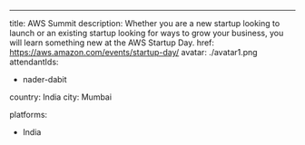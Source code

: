 ---
title: AWS Summit
description: Whether you are a new startup looking to launch or an existing startup looking for ways to grow your business, you will learn something new at the AWS Startup Day.
href: https://aws.amazon.com/events/startup-day/
avatar: ./avatar1.png
attendantIds:
  - nader-dabit

country: India
city: Mumbai

platforms:
  - India